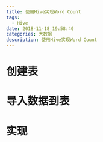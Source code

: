```yaml
---
title: 使用Hive实现Word Count
tags:
  - Hive
date: 2018-11-18 19:58:40
categories: 大数据
description: 使用Hive实现Word Count
---
```


# 创建表

# 导入数据到表

# 实现

